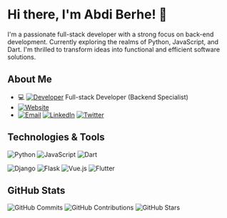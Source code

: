 # Hi there, I'm Abdi Berhe! 👋

I'm a passionate full-stack developer with a strong focus on back-end development. Currently exploring the realms of Python, JavaScript, and Dart. I'm thrilled to transform ideas into functional and efficient software solutions.

## About Me

- 💻 [![Developer](https://img.shields.io/badge/-Developer-000000?style=flat-square&logo=code&logoColor=white)](https://example.com) Full-stack Developer (Backend Specialist)
- [![Website](https://img.shields.io/badge/-Website-41B883?style=flat-square&logo=vue.js&logoColor=white)](https://abdi-berhe.onrende.com)
- [![Email](https://img.shields.io/badge/-Email-D14836?style=flat-square&logo=gmail&logoColor=white)](mailto:abdiberhe@gmail.com) [![LinkedIn](https://img.shields.io/badge/-LinkedIn-0077B5?style=flat-square&logo=linkedin&logoColor=white)](https://linkedin.com/in/abdi-berhe) [![Twitter](https://img.shields.io/badge/-Twitter-1DA1F2?style=flat-square&logo=twitter&logoColor=white)](https://twitter.com/abdi_berhe)

## Technologies & Tools

![Python](https://img.shields.io/badge/-Python-3776AB?style=flat-square&logo=python&logoColor=white) ![JavaScript](https://img.shields.io/badge/-JavaScript-F7DF1E?style=flat-square&logo=javascript&logoColor=white) ![Dart](https://img.shields.io/badge/-Dart-0175C2?style=flat-square&logo=dart&logoColor=white)

![Django](https://img.shields.io/badge/-Django-092E20?style=flat-square&logo=django&logoColor=white) ![Flask](https://img.shields.io/badge/-Flask-000000?style=flat-square&logo=flask&logoColor=white) ![Vue.js](https://img.shields.io/badge/-Vue.js-4FC08D?style=flat-square&logo=vue.js&logoColor=white)
![Flutter](https://img.shields.io/badge/-Flutter-02569B?style=flat-square&logo=flutter&logoColor=white)

## GitHub Stats

![GitHub Commits](https://img.shields.io/github/commit-activity/y/abdi-bb/abdi-bb?label=Total%20Commits)
![GitHub Contributions](https://img.shields.io/github/contributions/abdi-bb/abdi-bb?style=flat-square&logo=github)
![GitHub Stars](https://img.shields.io/github/stars/abdi-bb/abdi-bb?style=flat-square&logo=github)

<!-- ## My GitHub Projects

[![Project 1](https://github-readme-stats.vercel.app/api/pin/?username=abdi-bb&repo=project-1&show_owner=true)](https://github.com/abdi-bb/project-1)
[![Project 2](https://github-readme-stats.vercel.app/api/pin/?username=abdi-bb&repo=project-2&show_owner=true)](https://github.com/abdi-bb/project-2) -->

